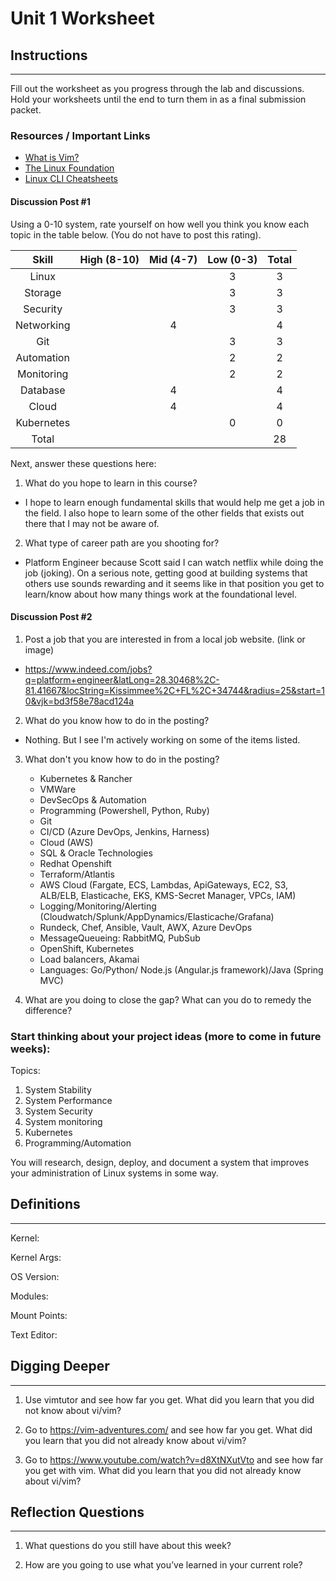 # Unit 1 Worksheet

## Instructions

---

Fill out the worksheet as you progress through the lab and discussions.
Hold your worksheets until the end to turn them in as a final submission packet.

### Resources / Important Links

- [What is Vim?](https://github.com/vim/vim)
- [The Linux Foundation](https://www.linux.org/pages/download/)
- [Linux CLI Cheatsheets](https://www.digitalocean.com/community/tutorials/linux-commands)

#### Discussion Post #1

Using a 0-10 system, rate yourself on how well you think you know each topic in the table below. (You do not have to post this rating).

|   Skill    | High (8-10) | Mid (4-7) | Low (0-3) | Total |
| :--------: | :---------: | :-------: | :-------: | :---: |
|   Linux    |             |           |     3     |   3   |
|  Storage   |             |           |     3     |   3   |
|  Security  |             |           |     3     |   3   |
| Networking |             |     4     |           |   4   |
|    Git     |             |           |     3     |   3   |
| Automation |             |           |     2     |   2   |
| Monitoring |             |           |     2     |   2   |
|  Database  |             |     4     |           |   4   |
|   Cloud    |             |     4     |           |   4   |
| Kubernetes |             |           |     0     |   0   |
|   Total    |             |           |           |   28  |


Next, answer these questions here:

1. What do you hope to learn in this course?
 - I hope to learn enough fundamental skills that would help me get a job in the field. I also hope to learn some of the other fields that exists out there that I may not be aware of.

2. What type of career path are you shooting for?
 - Platform Engineer because Scott said I can watch netflix while doing the job (joking). On a serious note, getting good at building systems that others use sounds rewarding and it seems like in that position you get to learn/know about how many things work at the foundational level.

#### Discussion Post #2

1. Post a job that you are interested in from a local job website. (link or image)
 - https://www.indeed.com/jobs?q=platform+engineer&latLong=28.30468%2C-81.41667&locString=Kissimmee%2C+FL%2C+34744&radius=25&start=10&vjk=bd3f58e78acd124a

2. What do you know how to do in the posting?
 - Nothing.  But I see I'm actively working on some of the items listed.

3. What don't you know how to do in the posting?

    - Kubernetes & Rancher
    - VMWare
    - DevSecOps & Automation
    - Programming (Powershell, Python, Ruby)
    - Git
    - CI/CD (Azure DevOps, Jenkins, Harness)
    - Cloud (AWS)
    - SQL & Oracle Technologies
    - Redhat Openshift
    - Terraform/Atlantis
    - AWS Cloud (Fargate, ECS, Lambdas, ApiGateways, EC2, S3, ALB/ELB, Elasticache, EKS, KMS-Secret Manager, VPCs, IAM)
    - Logging/Monitoring/Alerting (Cloudwatch/Splunk/AppDynamics/Elasticache/Grafana)
    - Rundeck, Chef, Ansible, Vault, AWX, Azure DevOps
    - MessageQueueing: RabbitMQ, PubSub
    - OpenShift, Kubernetes
    - Load balancers, Akamai
    - Languages: Go/Python/ Node.js (Angular.js framework)/Java (Spring MVC)

4. What are you doing to close the gap? What can you do to remedy the difference?


### Start thinking about your project ideas (more to come in future weeks):

Topics:

1. System Stability
2. System Performance
3. System Security
4. System monitoring
5. Kubernetes
6. Programming/Automation

You will research, design, deploy, and document a system that improves your administration of Linux systems in some way.

## Definitions

---

Kernel:

Kernel Args:

OS Version:

Modules:

Mount Points:

Text Editor:

## Digging Deeper

---

1. Use vimtutor and see how far you get. What did you learn that you did not know about vi/vim?

2. Go to <https://vim-adventures.com/> and see how far you get. What did you learn that you did not already know about vi/vim?

3. Go to <https://www.youtube.com/watch?v=d8XtNXutVto> and see how far you get with vim. What did you learn that you did not already know about vi/vim?

## Reflection Questions

---

1. What questions do you still have about this week?

2. How are you going to use what you’ve learned in your current role?
